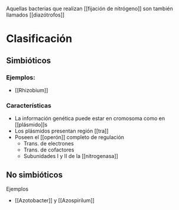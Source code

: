 Aquellas bacterias que realizan [[fijación de nitrógeno]] son también llamados [[diazótrofos]]

# Clasificación
## Simbióticos
### Ejemplos: 
- [[Rhizobium]]
### Características
- La información genética puede estar en cromosoma como en [[plásmido]]s
- Los plásmidos presentan región [[tra]]
- Poseen el [[operón]] completo de regulación
	- Trans. de electrones
	- Trans. de cofactores
	- Subunidades I y II de la [[nitrogenasa]]

## No simbióticos
Ejemplos
- [[Azotobacter]] y [[Azospirilum]]


